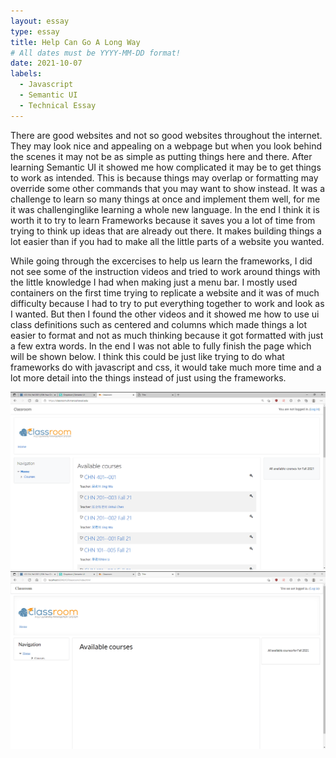 ```yaml
---
layout: essay
type: essay
title: Help Can Go A Long Way
# All dates must be YYYY-MM-DD format!
date: 2021-10-07
labels:
  - Javascript
  - Semantic UI
  - Technical Essay
---
```

There are good websites and not so good websites throughout the internet. They may look nice and appealing on a webpage but when you look behind the scenes it may not be as simple
as putting things here and there. After learning Semantic UI it showed me how complicated it may be to get things to work as intended. This is because things may overlap or 
formatting may override some other commands that you may want to show instead. It was a challenge to learn so many things at once and implement them well, for me it was challenginglike learning a whole new language. In the end I think it is worth it to try to learn Frameworks because it saves you a lot of time from trying to think up ideas that are already out there. It makes building things a lot easier than if you had to make all the little parts of a website you wanted. 

While going through the excercises to help us learn the frameworks, I did not see some of the instruction videos and tried to work around things with the little knowledge I had 
when making just a menu bar. I mostly used containers on the first time trying to replicate a website and it was of much difficulty because I had to try to put everything together
to work and look as I wanted. But then I found the other videos and it showed me how to use ui class definitions such as centered and columns which made things a lot easier to 
format and not as much thinking because it got formatted with just a few extra words. In the end I was not able to fully finish the page which will be shown below. I think this could be just like trying to do what frameworks do with javascript and css, it would take much more time and a lot more detail into the things instead  of just using the frameworks. 

<div class="ui medium rounded images">
	
  <img  class="ui image" src="../images/Original.png" >
<img  class="ui image" src="../images/Recreation.png" >

</div>

